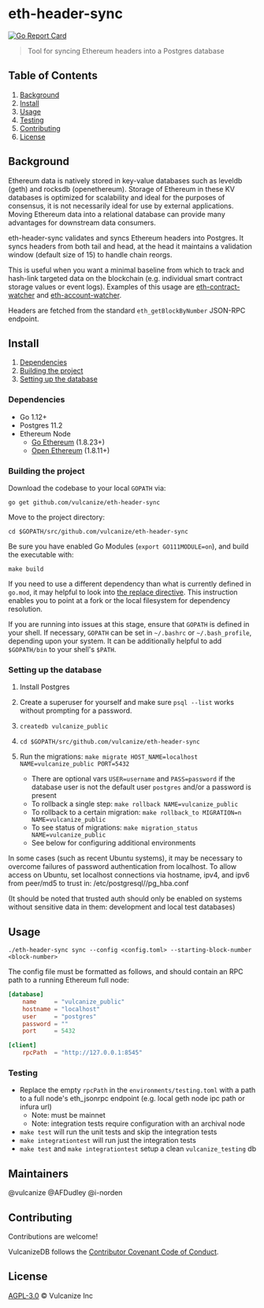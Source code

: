 # eth-header-sync

[![Go Report Card](https://goreportcard.com/badge/github.com/vulcanize/eth-header-sync)](https://goreportcard.com/report/github.com/vulcanize/eth-header-sync)

> Tool for syncing Ethereum headers into a Postgres database

## Table of Contents 
1. [Background](#background)
1. [Install](#install)
1. [Usage](#usage)
1. [Testing](#testing)
1. [Contributing](#contributing)
1. [License](#license)

## Background
Ethereum data is natively stored in key-value databases such as leveldb (geth) and rocksdb (openethereum).
Storage of Ethereum in these KV databases is optimized for scalability and ideal for the purposes of consensus,
it is not necessarily ideal for use by external applications. Moving Ethereum data into a relational database can provide
many advantages for downstream data consumers.

eth-header-sync validates and syncs Ethereum headers into Postgres. It syncs headers from both tail and head, at the head it maintains a validation window
(default size of 15) to handle chain reorgs.

This is useful when you want a minimal baseline from which to track and hash-link targeted data on the blockchain (e.g. individual smart contract storage values or event logs).
Examples of this usage are [eth-contract-watcher](https://github.com/vulcanize/eth-contract-watcher) and [eth-account-watcher](https://github.com/vulcanize/account_transformers).

Headers are fetched from the standard `eth_getBlockByNumber` JSON-RPC endpoint.


## Install

1. [Dependencies](#dependencies)
1. [Building the project](#building-the-project)
1. [Setting up the database](#setting-up-the-database)

### Dependencies
 - Go 1.12+
 - Postgres 11.2
 - Ethereum Node
   - [Go Ethereum](https://github.com/ethereum/go-ethereum/releases) (1.8.23+)
   - [Open Ethereum](https://github.com/openethereum/openethereum/releases) (1.8.11+)

### Building the project
Download the codebase to your local `GOPATH` via:

`go get github.com/vulcanize/eth-header-sync`

Move to the project directory:

`cd $GOPATH/src/github.com/vulcanize/eth-header-sync`

Be sure you have enabled Go Modules (`export GO111MODULE=on`), and build the executable with:

`make build`

If you need to use a different dependency than what is currently defined in `go.mod`, it may helpful to look into [the replace directive](https://github.com/golang/go/wiki/Modules#when-should-i-use-the-replace-directive).
This instruction enables you to point at a fork or the local filesystem for dependency resolution.

If you are running into issues at this stage, ensure that `GOPATH` is defined in your shell.
If necessary, `GOPATH` can be set in `~/.bashrc` or `~/.bash_profile`, depending upon your system.
It can be additionally helpful to add `$GOPATH/bin` to your shell's `$PATH`.

### Setting up the database
1. Install Postgres
1. Create a superuser for yourself and make sure `psql --list` works without prompting for a password.
1. `createdb vulcanize_public`
1. `cd $GOPATH/src/github.com/vulcanize/eth-header-sync`
1.  Run the migrations: `make migrate HOST_NAME=localhost NAME=vulcanize_public PORT=5432`
    - There are optional vars `USER=username` and `PASS=password` if the database user is not the default user `postgres` and/or a password is present
    - To rollback a single step: `make rollback NAME=vulcanize_public`
    - To rollback to a certain migration: `make rollback_to MIGRATION=n NAME=vulcanize_public`
    - To see status of migrations: `make migration_status NAME=vulcanize_public`

    * See below for configuring additional environments
    
In some cases (such as recent Ubuntu systems), it may be necessary to overcome failures of password authentication from
localhost. To allow access on Ubuntu, set localhost connections via hostname, ipv4, and ipv6 from peer/md5 to trust in: /etc/postgresql/<version>/pg_hba.conf

(It should be noted that trusted auth should only be enabled on systems without sensitive data in them: development and local test databases)

## Usage
`./eth-header-sync sync --config <config.toml> --starting-block-number <block-number>`

The config file must be formatted as follows, and should contain an RPC path to a running Ethereum full node:

```toml
[database]
    name     = "vulcanize_public"
    hostname = "localhost"
    user     = "postgres"
    password = ""
    port     = 5432

[client]
    rpcPath  = "http://127.0.0.1:8545"
```

### Testing
- Replace the empty `rpcPath` in the `environments/testing.toml` with a path to a full node's eth_jsonrpc endpoint (e.g. local geth node ipc path or infura url)
    - Note: must be mainnet
    - Note: integration tests require configuration with an archival node
- `make test` will run the unit tests and skip the integration tests
- `make integrationtest` will run just the integration tests
- `make test` and `make integrationtest` setup a clean `vulcanize_testing` db

## Maintainers
@vulcanize
@AFDudley
@i-norden


## Contributing
Contributions are welcome!

VulcanizeDB follows the [Contributor Covenant Code of Conduct](https://www.contributor-covenant.org/version/1/4/code-of-conduct).


## License
[AGPL-3.0](LICENSE) © Vulcanize Inc